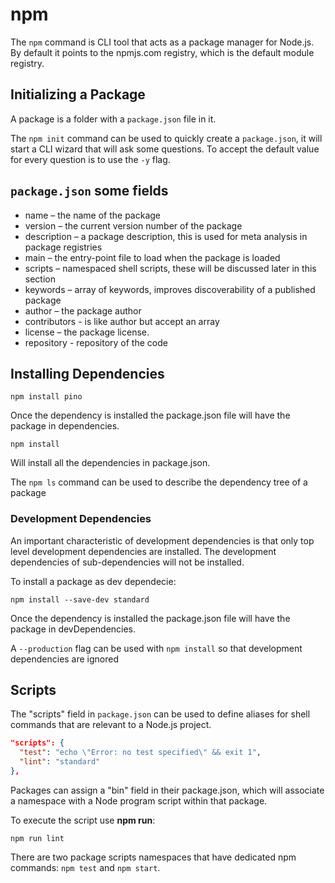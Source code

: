 # npm
The `npm` command is CLI tool that acts as a package manager for Node.js. By default it points to the npmjs.com registry, which is the default module registry.

## Initializing a Package
A package is a folder with a `package.json` file in it.

The `npm init` command can be used to quickly create a `package.json`, it will start a CLI wizard that will ask some questions. To accept the default value for every question is to use the `-y` flag.

## `package.json` some fields
- name – the name of the package
- version – the current version number of the package
- description – a package description, this is used for meta analysis in package registries
- main – the entry-point file to load when the package is loaded
- scripts – namespaced shell scripts, these will be discussed later in this section
- keywords – array of keywords, improves discoverability of a published package
- author – the package author
- contributors - is like author but accept an array
- license – the package license.
- repository -  repository of the code

## Installing Dependencies
```
npm install pino
```
Once the dependency is installed the package.json file will have the package in dependencies.
```
npm install
```
Will install all the dependencies in package.json.

The `npm ls` command can be used to describe the dependency tree of a package

### Development Dependencies
An important characteristic of development dependencies is that only top level development dependencies are installed. The development dependencies of sub-dependencies will not be installed.

To install a package as dev dependecie:
```
npm install --save-dev standard

```
Once the dependency is installed the package.json file will have the package in devDependencies.

A `--production` flag can be used with `npm install` so that development dependencies are ignored

## Scripts
The "scripts" field in `package.json` can be used to define aliases for shell commands that are relevant to a Node.js project.

```json
"scripts": {
  "test": "echo \"Error: no test specified\" && exit 1",
  "lint": "standard"
},
```
Packages can assign a "bin" field in their package.json, which will associate a namespace with a Node program script within that package.

To execute the script use **npm run**:
```
npm run lint
```
There are two package scripts namespaces that have dedicated npm commands: `npm test` and `npm start`.

